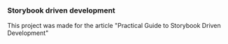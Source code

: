 ### Storybook driven development

This project was made for the article "Practical Guide to Storybook Driven Development"

